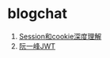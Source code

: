 # blogchat
1. [Session和cookie深度理解](https://www.jianshu.com/p/25802021be63)
2. [阮一峰JWT](https://segmentfault.com/a/1190000017248226)
